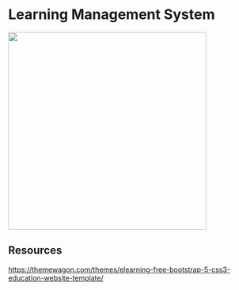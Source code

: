 # Learning Management System

<img src="https://raw.github.com/Prideland-Okoi/Django-ELearning-app/main/elearning/Screenshots/elearning-html-template.jpg" width="400px"/>

## Resources

<https://themewagon.com/themes/elearning-free-bootstrap-5-css3-education-website-template/>
